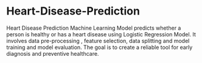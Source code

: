 # Heart-Disease-Prediction
Heart Disease Prediction Machine Learning Model predicts whether a person is healthy or has a heart disease using Logistic Regression Model. It involves data pre-processing , feature selection, data splitting and model training and model evaluation. The goal is to create a reliable tool for early diagnosis and preventive healthcare.
